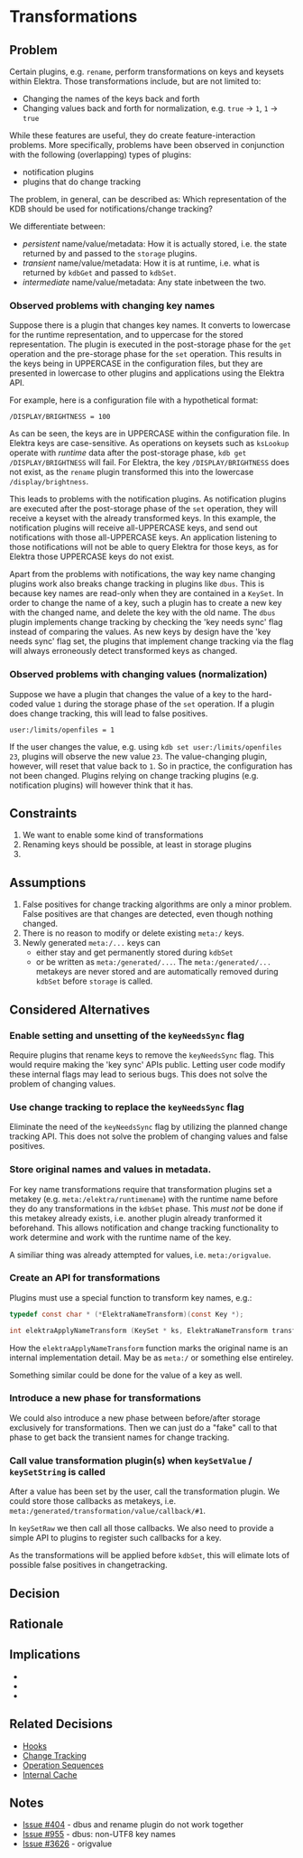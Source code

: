 # Transformations

## Problem

Certain plugins, e.g. `rename`, perform transformations on keys and keysets within Elektra.
Those transformations include, but are not limited to:

- Changing the names of the keys back and forth
- Changing values back and forth for normalization, e.g. `true` -> `1`, `1` -> `true`

While these features are useful, they do create feature-interaction problems.
More specifically, problems have been observed in conjunction with the following (overlapping) types of plugins:

- notification plugins
- plugins that do change tracking

The problem, in general, can be described as: Which representation of the KDB should be used for notifications/change tracking?

We differentiate between:

- _persistent_ name/value/metadata: How it is actually stored, i.e. the state returned by and passed to the `storage` plugins.
- _transient_ name/value/metadata: How it is at runtime, i.e. what is returned by `kdbGet` and passed to `kdbSet`.
- _intermediate_ name/value/metadata: Any state inbetween the two.

### Observed problems with changing key names

Suppose there is a plugin that changes key names.
It converts to lowercase for the runtime representation, and to uppercase for the stored representation.
The plugin is executed in the post-storage phase for the `get` operation and the pre-storage phase for the `set` operation.
This results in the keys being in UPPERCASE in the configuration files, but they are presented in lowercase to other plugins and applications using the Elektra API.

For example, here is a configuration file with a hypothetical format:

```
/DISPLAY/BRIGHTNESS = 100
```

As can be seen, the keys are in UPPERCASE within the configuration file.
In Elektra keys are case-sensitive.
As operations on keysets such as `ksLookup` operate with _runtime_ data after the post-storage phase, `kdb get /DISPLAY/BRIGHTNESS` will fail.
For Elektra, the key `/DISPLAY/BRIGHTNESS` does not exist, as the `rename` plugin transformed this into the lowercase `/display/brightness`.

This leads to problems with the notification plugins.
As notification plugins are executed after the post-storage phase of the `set` operation, they will receive a keyset with the already transformed keys.
In this example, the notification plugins will receive all-UPPERCASE keys, and send out notifications with those all-UPPERCASE keys.
An application listening to those notifications will not be able to query Elektra for those keys, as for Elektra those UPPERCASE keys do not exist.

Apart from the problems with notifications, the way key name changing plugins work also breaks change tracking in plugins like `dbus`.
This is because key names are read-only when they are contained in a `KeySet`.
In order to change the name of a key, such a plugin has to create a new key with the changed name, and delete the key with the old name.
The `dbus` plugin implements change tracking by checking the 'key needs sync' flag instead of comparing the values.
As new keys by design have the 'key needs sync' flag set, the plugins that implement change tracking via the flag will always erroneously detect transformed keys as changed.

### Observed problems with changing values (normalization)

Suppose we have a plugin that changes the value of a key to the hard-coded value `1` during the storage phase of the `set` operation.
If a plugin does change tracking, this will lead to false positives.

```
user:/limits/openfiles = 1
```

If the user changes the value, e.g. using `kdb set user:/limits/openfiles 23`, plugins will observe the new value `23`.
The value-changing plugin, however, will reset that value back to `1`.
So in practice, the configuration has not been changed.
Plugins relying on change tracking plugins (e.g. notification plugins) will however think that it has.

## Constraints

1. We want to enable some kind of transformations
2. Renaming keys should be possible, at least in storage plugins
3.

## Assumptions

1. False positives for change tracking algorithms are only a minor problem.
   False positives are that changes are detected, even though nothing changed.
2. There is no reason to modify or delete existing `meta:/` keys.
3. Newly generated `meta:/...` keys can
   - either stay and get permanently stored during `kdbSet`
   - or be written as `meta:/generated/...`.
     The `meta:/generated/...` metakeys are never stored and are automatically removed during `kdbSet` before `storage` is called.

## Considered Alternatives

### Enable setting and unsetting of the `keyNeedsSync` flag

Require plugins that rename keys to remove the `keyNeedsSync` flag.
This would require making the 'key sync' APIs public.
Letting user code modify these internal flags may lead to serious bugs.
This does not solve the problem of changing values.

### Use change tracking to replace the `keyNeedsSync` flag

Eliminate the need of the `keyNeedsSync` flag by utilizing the planned change tracking API.
This does not solve the problem of changing values and false positives.

### Store original names and values in metadata.

For key name transformations require that transformation plugins set a metakey (e.g. `meta:/elektra/runtimename`) with the runtime name before they do any transformations in the `kdbSet` phase.
This _must not_ be done if this metakey already exists, i.e. another plugin already tranformed it beforehand.
This allows notification and change tracking functionality to work determine and work with the runtime name of the key.

A similiar thing was already attempted for values, i.e. `meta:/origvalue`.

### Create an API for transformations

Plugins must use a special function to transform key names, e.g.:

```c
typedef const char * (*ElektraNameTransform)(const Key *);

int elektraApplyNameTransform (KeySet * ks, ElektraNameTransform transform);
```

How the `elektraApplyNameTransform` function marks the original name is an internal implementation detail.
May be as `meta:/` or something else entireley.

Something similar could be done for the value of a key as well.

### Introduce a new phase for transformations

We could also introduce a new phase between before/after storage exclusively for transformations.
Then we can just do a "fake" call to that phase to get back the transient names for change tracking.

### Call value transformation plugin(s) when `keySetValue` / `keySetString` is called

After a value has been set by the user, call the transformation plugin.
We could store those callbacks as metakeys, i.e. `meta:/generated/transformation/value/callback/#1`.

In `keySetRaw` we then call all those callbacks.
We also need to provide a simple API to plugins to register such callbacks for a key.

As the transformations will be applied before `kdbSet`, this will elimate lots of possible false positives in changetracking.

## Decision

## Rationale

## Implications

-
-
-

## Related Decisions

- [Hooks](../4_partially_implemented/hooks.md)
- [Change Tracking](../0_drafts/change_tracking.md)
- [Operation Sequences](../0_drafts/operation_sequences.md)
- [Internal Cache](../3_decided/internal_cache.md)

## Notes

- [Issue #404](https://issues.libelektra.org/404) - dbus and rename plugin do not work together
- [Issue #955](https://issues.libelektra.org/955) - dbus: non-UTF8 key names
- [Issue #3626](https://issues.libelektra.org/3626) - origvalue
